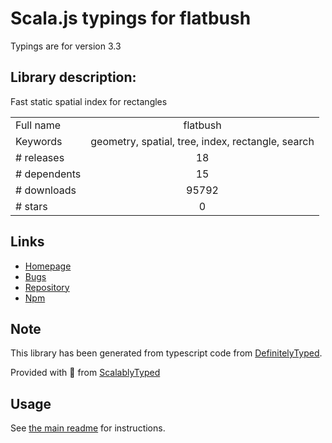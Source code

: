 
# Scala.js typings for flatbush

Typings are for version 3.3

## Library description:
Fast static spatial index for rectangles

|                    |                 |
| ------------------ | :-------------: |
| Full name          | flatbush |
| Keywords           | geometry, spatial, tree, index, rectangle, search |
| # releases         | 18 |
| # dependents       | 15 |
| # downloads        | 95792 |
| # stars            | 0 |

## Links
- [Homepage](https://github.com/mourner/flatbush#readme)
- [Bugs](https://github.com/mourner/flatbush/issues)
- [Repository](https://github.com/mourner/flatbush)
- [Npm](https://www.npmjs.com/package/flatbush)
    


## Note
This library has been generated from typescript code from [DefinitelyTyped](https://definitelytyped.org).

Provided with :purple_heart: from [ScalablyTyped](https://github.com/oyvindberg/ScalablyTyped)

## Usage
See [the main readme](../../readme.md) for instructions.



